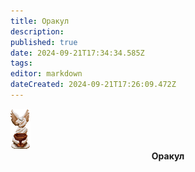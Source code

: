 ```yaml
---
title: Оракул
description: 
published: true
date: 2024-09-21T17:34:34.585Z
tags: 
editor: markdown
dateCreated: 2024-09-21T17:26:09.472Z
---
```


<img class="img1" src="/guides/the_oracle.png" alt="The Oracle">
    <center><b>Оракул</b></center> 

